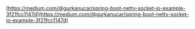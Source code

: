 [https://medium.com/@gurkanucar/spring-boot-netty-socket-io-example-3f21fcc1147d](https://medium.com/@gurkanucar/spring-boot-netty-socket-io-example-3f21fcc1147d)

